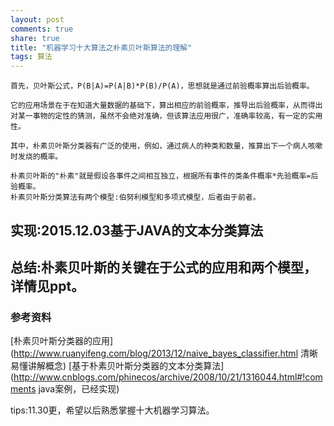 ```yaml
---
layout: post
comments: true
share: true
title: "机器学习十大算法之朴素贝叶斯算法的理解"
tags: 算法
---
```


    首先，贝叶斯公式，P(B|A)=P(A|B)*P(B)/P(A)，思想就是通过前验概率算出后验概率。
    
    它的应用场景在于在知道大量数据的基础下，算出相应的前验概率，推导出后验概率，从而得出对某一事物的定性的猜测，虽然不会绝对准确，但该算法应用很广，准确率较高，有一定的实用性。
    
    其中，朴素贝叶斯分类器有广泛的使用，例如，通过病人的种类和数量，推算出下一个病人咳嗽时发烧的概率。
    
    朴素贝叶斯的"朴素"就是假设各事件之间相互独立，根据所有事件的类条件概率*先验概率=后验概率。
    朴素贝叶斯分类算法有两个模型:伯努利模型和多项式模型，后者由于前者。
## 实现:2015.12.03基于JAVA的文本分类算法
## 总结:朴素贝叶斯的关键在于公式的应用和两个模型，详情见ppt。
### 参考资料    
[朴素贝叶斯分类器的应用](http://www.ruanyifeng.com/blog/2013/12/naive_bayes_classifier.html 清晰易懂讲解概念)
[基于朴素贝叶斯分类器的文本分类算法](http://www.cnblogs.com/phinecos/archive/2008/10/21/1316044.html#!comments java案例，已经实现)

tips:11.30更，希望以后熟悉掌握十大机器学习算法。